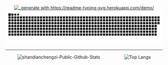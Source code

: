 <div align="center">
  <a href="https://github.com/shandianchengzi"><img src="https://readme-typing-svg.herokuapp.com?font=Fira+Code&pause=1000&random=false&width=435&lines=shandianchengzi%2C+%E2%9D%A4%EF%B8%8F+from+HUST." alt="_generate with https://readme-typing-svg.herokuapp.com/demo/" /></a>
</div>

<div align="center">
  <picture>
    <source media="(prefers-color-scheme: dark)" srcset="https://raw.githubusercontent.com/shandianchengzi/shandianchengzi/output/github-contribution-grid-snake-dark.svg">
    <source media="(prefers-color-scheme: light)" srcset="https://raw.githubusercontent.com/shandianchengzi/shandianchengzi/output/github-contribution-grid-snake.svg">
    <img alt="_generated with [Platane/snk](https://github.com/Platane/snk)_" src="https://raw.githubusercontent.com/shandianchengzi/shandianchengzi/output/github-contribution-grid-snake.svg">
  </picture>
</div>

---

<div style="display: flex; justify-content: space-around;">
  <img src="https://github-readme-stats.vercel.app/api?username=shandianchengzi&count_private=true&show_icons=true&icon_color=ADD8E6&theme=dracula&include_all_commits=true&hide_rank=false&custom_title=@Public-Github-stats" alt="shandianchengzi-Public-Github-Stats" />
  <img src="https://github-readme-stats.vercel.app/api/top-langs/?username=shandianchengzi&layout=compact&hide=Ada,Verilog)](https://github.com/anuraghazra/github-readme-stats" alt="Top Langs" />
</div>

